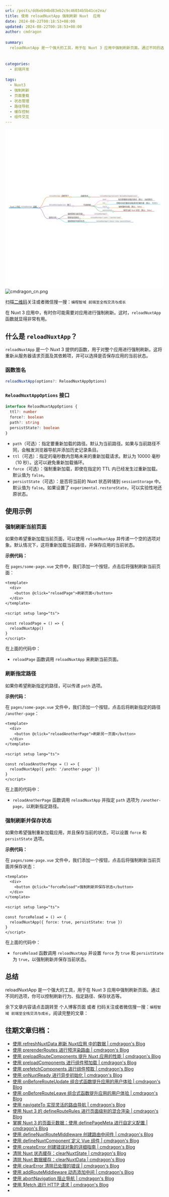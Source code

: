 ```yaml
---
url: /posts/dd6eb94bd83eb2c9c46034b5b41ce2ea/
title: 使用 reloadNuxtApp 强制刷新 Nuxt  应用
date: 2024-08-22T00:18:53+08:00
updated: 2024-08-22T00:18:53+08:00
author: cmdragon

summary:
  reloadNuxtApp 是一个强大的工具，用于在 Nuxt 3 应用中强制刷新页面。通过不同的选项，你可以控制刷新行为、指定路径、保存状态等。


categories:
  - 前端开发

tags:
  - Nuxt3
  - 强制刷新
  - 页面重载
  - 状态管理
  - 路径导航
  - 缓存控制
  - 组件交互
---
```


<img src="/images/2024_08_22 10_13_45.png" title="2024_08_22 10_13_45.png" alt="2024_08_22 10_13_45.png"/>

<img src="https://api2.cmdragon.cn/upload/cmder/20250304_012821924.jpg" title="cmdragon_cn.png" alt="cmdragon_cn.png"/>


扫描[二维码](https://api2.cmdragon.cn/upload/cmder/20250304_012821924.jpg)关注或者微信搜一搜：`编程智域 前端至全栈交流与成长`



在 Nuxt 3 应用中，有时你可能需要对应用进行强制刷新。这时，`reloadNuxtApp` 函数就显得非常有用。

## 什么是 `reloadNuxtApp`？

`reloadNuxtApp` 是一个 Nuxt 3 提供的函数，用于对整个应用进行强制刷新。这将重新从服务器请求页面及其依赖项，并可以选择是否保存应用的当前状态。

### 函数签名

```typescript
reloadNuxtApp(options?: ReloadNuxtAppOptions)
```

### `ReloadNuxtAppOptions` 接口

```typescript
interface ReloadNuxtAppOptions {
  ttl?: number
  force?: boolean
  path?: string
  persistState?: boolean
}
```

- `path`（可选）：指定要重新加载的路径。默认为当前路径。如果与当前路径不同，会触发浏览器导航并添加历史记录条目。
- `ttl`（可选）：指定的毫秒数内忽略未来的重新加载请求。默认为 10000 毫秒（10 秒）。这可以避免重新加载循环。
- `force`（可选）：强制重新加载，即使在指定的 TTL 内已经发生过重新加载。默认值为 `false`。
- `persistState`（可选）：是否将当前的 Nuxt 状态转储到 `sessionStorage` 中。默认值为 `false`。如果设置了 `experimental.restoreState`，可以实验性地还原状态。

## 使用示例

### 强制刷新当前页面

如果你希望重新加载当前页面，可以使用 `reloadNuxtApp` 并传递一个空的选项对象。默认情况下，这将重新加载当前路径，并保存应用的当前状态。

**示例代码：**

在 `pages/some-page.vue` 文件中，我们添加一个按钮，点击后将强制刷新当前页面：

```vue
<template>
  <div>
    <button @click="reloadPage">刷新页面</button>
  </div>
</template>

<script setup lang="ts">

const reloadPage = () => {
  reloadNuxtApp()
}
</script>
```

在上面的代码中：
- `reloadPage` 函数调用 `reloadNuxtApp` 来刷新当前页面。

### 刷新指定路径

如果你希望刷新指定的路径，可以传递 `path` 选项。

**示例代码：**

在 `pages/some-page.vue` 文件中，我们添加一个按钮，点击后将刷新指定的路径 `/another-page`：

```vue
<template>
  <div>
    <button @click="reloadAnotherPage">刷新另一页面</button>
  </div>
</template>

<script setup lang="ts">

const reloadAnotherPage = () => {
  reloadNuxtApp({ path: '/another-page' })
}
</script>
```

在上面的代码中：
- `reloadAnotherPage` 函数调用 `reloadNuxtApp` 并指定 `path` 选项为 `/another-page`，以刷新指定路径。

### 强制刷新并保存状态

如果你希望强制重新加载应用，并且保存当前的状态，可以设置 `force` 和 `persistState` 选项。

**示例代码：**

在 `pages/some-page.vue` 文件中，我们添加一个按钮，点击后将强制刷新当前页面并保存状态：

```vue
<template>
  <div>
    <button @click="forceReload">强制刷新并保存状态</button>
  </div>
</template>

<script setup lang="ts">

const forceReload = () => {
  reloadNuxtApp({ force: true, persistState: true })
}
</script>
```

在上面的代码中：
- `forceReload` 函数调用 `reloadNuxtApp` 并设置 `force` 为 `true` 和 `persistState` 为 `true`，以强制刷新并保存当前状态。

## 总结

reloadNuxtApp 是一个强大的工具，用于在 Nuxt 3 应用中强制刷新页面。通过不同的选项，你可以控制刷新行为、指定路径、保存状态等。

余下文章内容请点击跳转至 个人博客页面 或者 扫码关注或者微信搜一搜：`编程智域 前端至全栈交流与成长`，阅读完整的文章：

## 往期文章归档：

- [使用 refreshNuxtData 刷新 Nuxt应用 中的数据 | cmdragon's Blog](https://blog.cmdragon.cn/posts/1d66580f8a7e8510b9f9af6272aecc2e/)
- [使用 prerenderRoutes 进行预渲染路由 | cmdragon's Blog](https://blog.cmdragon.cn/posts/87586efe60054fbbb53f151d9025f356/)
- [使用 preloadRouteComponents 提升 Nuxt 应用的性能 | cmdragon's Blog](https://blog.cmdragon.cn/posts/476d81c3a7972e5b8d84db523437836c/)
- [使用 preloadComponents 进行组件预加载 | cmdragon's Blog](https://blog.cmdragon.cn/posts/b54b94bb4434e506c17b07f68a13bf94/)
- [使用 prefetchComponents 进行组件预取 | cmdragon's Blog](https://blog.cmdragon.cn/posts/a87f935f1fba15457925fce9d47af8f4/)
- [使用 onNuxtReady 进行异步初始化 | cmdragon's Blog](https://blog.cmdragon.cn/posts/838b6733c038fcb291025b2c777b3e8b/)
- [使用 onBeforeRouteUpdate 组合式函数提升应用的用户体验 | cmdragon's Blog](https://blog.cmdragon.cn/posts/d400882a80839b72cf628a6de608f0e8/)
- [使用 onBeforeRouteLeave 组合式函数提升应用的用户体验 | cmdragon's Blog](https://blog.cmdragon.cn/posts/ec76c32456eed5c68935b916beb053c2/)
- [使用 navigateTo 实现灵活的路由导航 | cmdragon's Blog](https://blog.cmdragon.cn/posts/f68163dee0a38a46b874f4885c661f48/)
- [使用 Nuxt 3 的 defineRouteRules 进行页面级别的混合渲染 | cmdragon's Blog](https://blog.cmdragon.cn/posts/a067b4aecdd04032860d7102ebcef604/)
- [掌握 Nuxt 3 的页面元数据：使用 definePageMeta 进行自定义配置 | cmdragon's Blog](https://blog.cmdragon.cn/posts/e0ecc27dccf7a9a8d8bf9a2d4fd3f00b/)
- [使用 defineNuxtRouteMiddleware 创建路由中间件 | cmdragon's Blog](https://blog.cmdragon.cn/posts/9820edb9b255785446531ea7b1ac2269/)
- [使用 defineNuxtComponent`定义 Vue 组件 | cmdragon's Blog](https://blog.cmdragon.cn/posts/8e9977db3a733bc649877087c3b87e91/)
- [使用 createError 创建错误对象的详细指南 | cmdragon's Blog](https://blog.cmdragon.cn/posts/58c4afd983d5e7a26462c4830ef807b5/)
- [清除 Nuxt 状态缓存：clearNuxtState | cmdragon's Blog](https://blog.cmdragon.cn/posts/54aef7263724952013d0fd71fcdcb38e/)
- [清除 Nuxt 数据缓存：clearNuxtData | cmdragon's Blog](https://blog.cmdragon.cn/posts/b14ec150986ae8b8e56d2c37637e04fd/)
- [使用 clearError 清除已处理的错误 | cmdragon's Blog](https://blog.cmdragon.cn/posts/c7681141b499276ec9613c76b8bdb688/)
- [使用 addRouteMiddleware 动态添加中间 | cmdragon's Blog](https://blog.cmdragon.cn/posts/0988eb75d14a8fc3b0db7d072206b8a8/)
- [使用 abortNavigation 阻止导航 | cmdragon's Blog](https://blog.cmdragon.cn/posts/52bba0b4e019da067ec5092a151c2bce/)
- [使用 $fetch 进行 HTTP 请求 | cmdragon's Blog](https://blog.cmdragon.cn/posts/a189c208200be9973a4dd8d9029f2ab2/)
-

